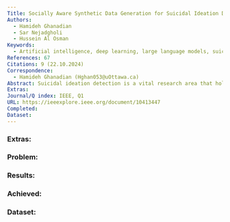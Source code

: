 ```yaml
---
Title: Socially Aware Synthetic Data Generation for Suicidal Ideation Detection Using Large Language Models
Authors:
  - Hamideh Ghanadian
  - Sar Nejadgholi
  - Hussein Al Osman
Keywords:
  - Artificial intelligence, deep learning, large language models, suicide detection, synthetic data generation, transformer based models
References: 67
Citations: 9 (22.10.2024)
Correspondence:
  - Hamideh Ghanadian (Hghan053@uOttawa.ca)
Abstract: Suicidal ideation detection is a vital research area that holds great potential for improving mental health support systems. However, the sensitivity surrounding suicide-related data poses challenges in accessing large-scale, annotated datasets necessary for training effective machine learning models. To address this limitation, we introduce an innovative strategy that leverages the capabilities of generative AI models, such as ChatGPT, Flan-T5, and Llama, to create synthetic data for suicidal ideation detection. Our data generation approach is grounded in social factors extracted from psychology literature and aims to ensure coverage of essential information related to suicidal ideation. In our study, we benchmarked against state-of-the-art NLP classification models, specifically, those centered around the BERT family structures. When trained on the real-world dataset, UMD, these conventional models tend to yield F1-scores ranging from 0.75 to 0.87. Our synthetic data-driven method, informed by social factors, offers consistent F1-scores of 0.82 for both models, suggesting that the richness of topics in synthetic data can bridge the performance gap across different model complexities. Most impressively, when we combined a mere 30% of the UMD dataset with our synthetic data, we witnessed a substantial increase in performance, achieving an F1-score of 0.88 on the UMD test set. Such results underscore the cost-effectiveness and potential of our approach in confronting major challenges in the field, such as data scarcity and the quest for diversity in data representation.
Extras: 
Journal/Q index: IEEE, Q1
URL: https://ieeexplore.ieee.org/document/10413447
Completed: 
Dataset:
---
```



### Extras: 
### Problem: 
### Results: 
### Achieved: 
### Dataset: